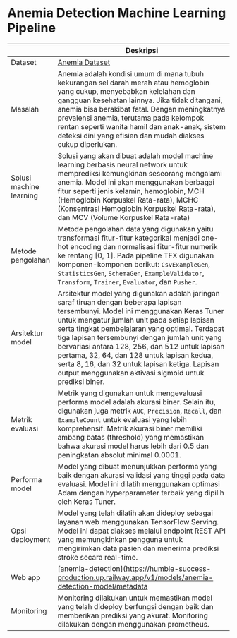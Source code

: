 
# Anemia Detection Machine Learning Pipeline

| | Deskripsi |
| ----------- | ----------- |
| Dataset | [Anemia Dataset](https://www.kaggle.com/datasets/biswaranjanrao/anemia-dataset) |
| Masalah | Anemia adalah kondisi umum di mana tubuh kekurangan sel darah merah atau hemoglobin yang cukup, menyebabkan kelelahan dan gangguan kesehatan lainnya. Jika tidak ditangani, anemia bisa berakibat fatal. Dengan meningkatnya prevalensi anemia, terutama pada kelompok rentan seperti wanita hamil dan anak-anak, sistem deteksi dini yang efisien dan mudah diakses cukup diperlukan. |
| Solusi machine learning | Solusi yang akan dibuat adalah model machine learning berbasis neural network untuk memprediksi kemungkinan seseorang mengalami anemia. Model ini akan menggunakan berbagai fitur seperti jenis kelamin, hemoglobin, MCH (Hemoglobin Korpuskel Rata-rata), MCHC (Konsentrasi Hemoglobin Korpuskel Rata-rata), dan MCV (Volume Korpuskel Rata-rata)|
| Metode pengolahan | Metode pengolahan data yang digunakan yaitu transformasi fitur-fitur kategorikal menjadi one-hot encoding dan normalisasi fitur-fitur numerik ke rentang [0, 1]. Pada pipeline TFX digunakan komponen-komponen berikut: `CsvExampleGen`, `StatisticsGen`, `SchemaGen`, `ExampleValidator`, `Transform`, `Trainer`, `Evaluator`, dan `Pusher`. |
| Arsitektur model | Arsitektur model yang digunakan adalah jaringan saraf tiruan dengan beberapa lapisan tersembunyi. Model ini menggunakan Keras Tuner untuk mengatur jumlah unit pada setiap lapisan serta tingkat pembelajaran yang optimal. Terdapat tiga lapisan tersembunyi dengan jumlah unit yang bervariasi antara 128, 256, dan 512 untuk lapisan pertama, 32, 64, dan 128 untuk lapisan kedua, serta 8, 16, dan 32 untuk lapisan ketiga. Lapisan output menggunakan aktivasi sigmoid untuk prediksi biner. |
| Metrik evaluasi | Metrik yang digunakan untuk mengevaluasi performa model adalah akurasi biner. Selain itu, digunakan juga metrik `AUC`, `Precision`, `Recall`, dan `ExampleCount` untuk evaluasi yang lebih komprehensif. Metrik akurasi biner memiliki ambang batas (threshold) yang memastikan bahwa akurasi model harus lebih dari 0.5 dan peningkatan absolut minimal 0.0001. |
| Performa model | Model yang dibuat menunjukkan performa yang baik dengan akurasi validasi yang tinggi pada data evaluasi. Model ini dilatih menggunakan optimasi Adam dengan hyperparameter terbaik yang dipilih oleh Keras Tuner. |
| Opsi deployment | Model yang telah dilatih akan dideploy sebagai layanan web menggunakan TensorFlow Serving. Model ini dapat diakses melalui endpoint REST API yang memungkinkan pengguna untuk mengirimkan data pasien dan menerima prediksi stroke secara real-time. |
| Web app | [anemia-detection](https://humble-success-production.up.railway.app/v1/models/anemia-detection-model/metadata |
| Monitoring | Monitoring dilakukan untuk memastikan model yang telah dideploy berfungsi dengan baik dan memberikan prediksi yang akurat. Monitoring dilakukan dengan menggunakan prometheus. |
